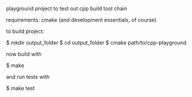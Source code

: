 playground project to test out cpp build tool chain

requirements: cmake (and development essentials, of course)

to build project:

$ mkdir output_folder
$ cd output_folder
$ cmake path/to/cpp-playground

now build with

$ make

and run tests with

$ make test